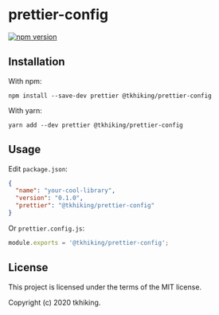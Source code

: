 # prettier-config

[![npm version](https://badge.fury.io/js/%40tkhiking%2Fprettier-config.svg)](https://badge.fury.io/js/%40tkhiking%2Fprettier-config)

## Installation

With npm:

```shell
npm install --save-dev prettier @tkhiking/prettier-config
```

With yarn:

```shell
yarn add --dev prettier @tkhiking/prettier-config
```

## Usage

Edit `package.json`:

```json
{
  "name": "your-cool-library",
  "version": "0.1.0",
  "prettier": "@tkhiking/prettier-config"
}
```

Or `prettier.config.js`:

```javascript
module.exports = '@tkhiking/prettier-config';
```

## License

This project is licensed under the terms of the MIT license.

Copyright (c) 2020 tkhiking.
